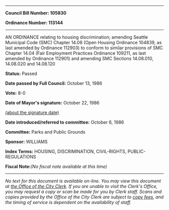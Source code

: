 

********

**Council Bill Number: 105830**
   
**Ordinance Number: 113144**
********

 AN ORDINANCE relating to housing discrimination; amending Seattle Municipal Code (SMC) Chapter 14.08 (Open Housing Ordinance 104839, as last amended by Ordinance 112903) to conform to similar provisions of SMC Chapter 14.04 (Fair Employment Practices Ordinance 109211, as last amended by Ordinance 112901) and amending SMC Sections 14.08.010, 14.08.020 and 14.08.120

**Status:** Passed
   
**Date passed by Full Council:** October 13, 1986
   
**Vote:** 8-0
   
**Date of Mayor's signature:** October 22, 1986
   
[(about the signature date)](/~public/approvaldate.htm)
   
   
   
**Date introduced/referred to committee:** October 6, 1986
   
**Committee:** Parks and Public Grounds
   
**Sponsor:** WILLIAMS
   
   
**Index Terms:** HOUSING, DISCRIMINATION, CIVIL-RIGHTS, PUBLIC-REGULATIONS

**Fiscal Note:**_(No fiscal note available at this time)_
********

_No text for this document is available on-line. You may view this document at [the Office of the City Clerk](http://www.seattle.gov/leg/clerk/contactUs.htm). If you are unable to visit the Clerk's Office, you may request a copy or scan be made for you by Clerk staff. Scans and copies provided by the Office of the City Clerk are subject to [copy fees](http://clerk.seattle.gov/~public/clerkfees.htm), and the timing of service is dependent on the availability of staff._

